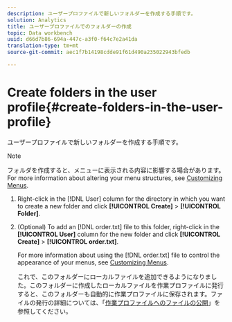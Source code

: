 ```yaml
---
description: ユーザープロファイルで新しいフォルダーを作成する手順です。
solution: Analytics
title: ユーザープロファイルでのフォルダーの作成
topic: Data workbench
uuid: d66d7b86-694a-447c-a3f0-f64c7e2a41da
translation-type: tm+mt
source-git-commit: aec1f7b14198cdde91f61d490a235022943bfedb

---
```



# Create folders in the user profile{#create-folders-in-the-user-profile}

ユーザープロファイルで新しいフォルダーを作成する手順です。

>[!NOTE]
>
>フォルダを作成すると、メニューに表示される内容に影響する場合があります。 For more information about altering your menu structures, see [Customizing Menus](../../../../home/c-get-started/c-intf-anlys-ftrs/c-ctm-menus/c-ctm-menus.md#concept-93d4c09cb7f34cd293b7b64fba1cf894).

1. Right-click in the [!DNL User] column for the directory in which you want to create a new folder and click **[!UICONTROL Create]** > **[!UICONTROL Folder]**.
1. (Optional) To add an [!DNL order.txt] file to this folder, right-click in the **[!UICONTROL User]** column for the new folder and click **[!UICONTROL Create]** > **[!UICONTROL order.txt]**.

   For more information about using the [!DNL order.txt] file to control the appearance of your menus, see [Customizing Menus](../../../../home/c-get-started/c-intf-anlys-ftrs/c-ctm-menus/c-ctm-menus.md#concept-93d4c09cb7f34cd293b7b64fba1cf894).

   これで、このフォルダーにローカルファイルを追加できるようになりました。このフォルダーに作成したローカルファイルを作業プロファイルに発行すると、このフォルダーも自動的に作業プロファイルに保存されます。ファイルの発行の詳細については、「[作業プロファイルへのファイルの公開](../../../../home/c-get-started/c-admin-intrf/c-prof-mgr/t-pub-files-wkg-prof.md#task-a0106e010c834d16bd60eef4721b6af9)」を参照してください。


